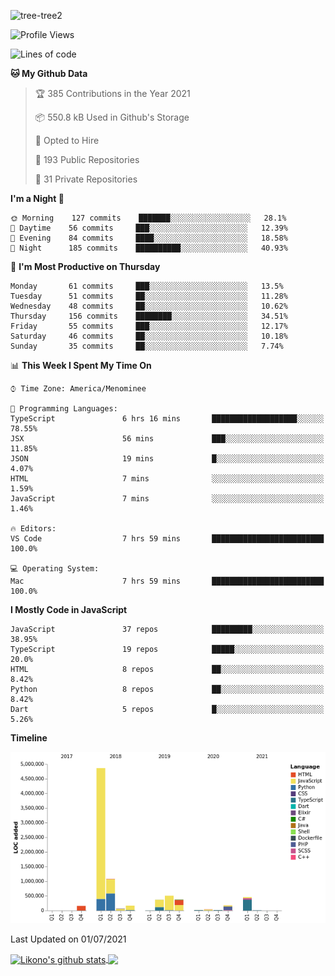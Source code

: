 ![tree-tree2](https://user-images.githubusercontent.com/15727947/99866266-688a6380-2b75-11eb-958b-273006b198d8.jpg)


<!--START_SECTION:waka-->
![Profile Views](http://img.shields.io/badge/Profile%20Views-0-blue)

![Lines of code](https://img.shields.io/badge/From%20Hello%20World%20I%27ve%20Written-8.3%20million%20lines%20of%20code-blue)

**🐱 My Github Data** 

> 🏆 385 Contributions in the Year 2021
 > 
> 📦 550.8 kB Used in Github's Storage 
 > 
> 💼 Opted to Hire
 > 
> 📜 193 Public Repositories 
 > 
> 🔑 31 Private Repositories  
 > 
**I'm a Night 🦉** 

```text
🌞 Morning    127 commits    ███████░░░░░░░░░░░░░░░░░░   28.1% 
🌆 Daytime    56 commits     ███░░░░░░░░░░░░░░░░░░░░░░   12.39% 
🌃 Evening    84 commits     ████░░░░░░░░░░░░░░░░░░░░░   18.58% 
🌙 Night      185 commits    ██████████░░░░░░░░░░░░░░░   40.93%

```
📅 **I'm Most Productive on Thursday** 

```text
Monday       61 commits     ███░░░░░░░░░░░░░░░░░░░░░░   13.5% 
Tuesday      51 commits     ██░░░░░░░░░░░░░░░░░░░░░░░   11.28% 
Wednesday    48 commits     ██░░░░░░░░░░░░░░░░░░░░░░░   10.62% 
Thursday     156 commits    ████████░░░░░░░░░░░░░░░░░   34.51% 
Friday       55 commits     ███░░░░░░░░░░░░░░░░░░░░░░   12.17% 
Saturday     46 commits     ██░░░░░░░░░░░░░░░░░░░░░░░   10.18% 
Sunday       35 commits     ██░░░░░░░░░░░░░░░░░░░░░░░   7.74%

```


📊 **This Week I Spent My Time On** 

```text
⌚︎ Time Zone: America/Menominee

💬 Programming Languages: 
TypeScript               6 hrs 16 mins       ███████████████████░░░░░░   78.55% 
JSX                      56 mins             ███░░░░░░░░░░░░░░░░░░░░░░   11.85% 
JSON                     19 mins             █░░░░░░░░░░░░░░░░░░░░░░░░   4.07% 
HTML                     7 mins              ░░░░░░░░░░░░░░░░░░░░░░░░░   1.59% 
JavaScript               7 mins              ░░░░░░░░░░░░░░░░░░░░░░░░░   1.46%

🔥 Editors: 
VS Code                  7 hrs 59 mins       █████████████████████████   100.0%

💻 Operating System: 
Mac                      7 hrs 59 mins       █████████████████████████   100.0%

```

**I Mostly Code in JavaScript** 

```text
JavaScript               37 repos            █████████░░░░░░░░░░░░░░░░   38.95% 
TypeScript               19 repos            █████░░░░░░░░░░░░░░░░░░░░   20.0% 
HTML                     8 repos             ██░░░░░░░░░░░░░░░░░░░░░░░   8.42% 
Python                   8 repos             ██░░░░░░░░░░░░░░░░░░░░░░░   8.42% 
Dart                     5 repos             █░░░░░░░░░░░░░░░░░░░░░░░░   5.26%

```


**Timeline**

![Chart not found](https://raw.githubusercontent.com/ianlikono/ianlikono/main/charts/bar_graph.png) 


 Last Updated on 01/07/2021
<!--END_SECTION:waka-->


<a href="https://github.com/ianlikono">
  <img align="center" src="https://github-readme-stats.anuraghazra1.vercel.app/api?username=ianlikono&show_icons=true&include_all_commits=true&theme=material-palenight" alt="Likono's github stats" />
</a>
<a href="https://github.com/ianlikono">
  <img align="center" src="https://github-readme-stats.anuraghazra1.vercel.app/api/top-langs/?username=ianlikono&layout=compact&theme=material-palenight" />
</a>

